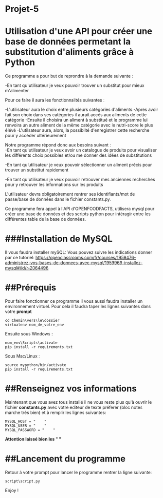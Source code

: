 # Projet-5
Utilisation d'une API pour créer une base de données permetant la substitution d'aliments grâce à Python
=======
Ce programme a pour but de reprondre à la demande suivante :

-En tant qu'utilisateur je veux pouvoir trouver un substitut pour mieux m'alimenter

Pour ce faire il aura les fonctionnalités suivantes :

-L'utilisateur aura le choix entre plusieurs catégories d'aliments
-Apres avoir fait son choix dans ses catégories il aurait accés aux aliments de cette catégorie
-Ensuite il choisira un aliment à substitué et le programme lui renvoira un autre aliment de la même catégorie avec le nutri-score le plus élévé
-L'utilsateur aura, alors, la possiblité d'enregistrer cette recherche pour y accéder ultérieurement

Notre programme répond donc aux besoins suivant :                                                                                         
-En tant qu'utilisateur je veux avoir un catalogue de produits pour visualiser les différents choix possibles et/ou me donner des idées de substitutions

-En tant qu’utilisateur je veux pouvoir sélectionner un aliment précis pour trouver un substitut rapidement

-En tant qu'utilisateur je veux pouvoir retrouver mes anciennes recherches pour y retrouver les informations sur les produits

L'utilisateur devra obligatoirement rentrer ses identifiants/mot de passe/base de données dans le fichier constants.py.

Ce programme fera appel à l'API d'OPENFOODFACTS, utilisera mysql pour créer une base de données et des scripts python pour intéragir entre les différentes table de la base de données.

###Installation de MySQL
=======
Il vous faudra  installer mySQL:
Vous pouvez suivre les indications donner par ce tutoriel:
https://openclassrooms.com/fr/courses/1959476-administrez-vos-bases-de-donnees-avec-mysql/1959969-installez-mysql#/id/r-2064496

##Prérequis
=======

Pour faire fonctionner ce programme il vous aussi faudra installer un environnement virtuel.
Pour cela il faudra taper les lignes suivantes dans votre **prompt**
```
cd Chemin\vers\le\dossier
virtualenv nom_de_votre_env
```
Ensuite sous Windows :
```
nom_env\Scripts\activate
pip install -r requirements.txt
```
Sous Mac/Linux :
```
source mypython/bin/activate
pip install -r requirements.txt
```

##Renseignez vos informations
=======
Maintenant que vous avez tous installé il ne vous reste plus qu'à ouvrir le fichier **constants.py** avec votre editeur de texte préferer (bloc notes marche très bien) et à remplir les lignes suivantes:
```
MYSQL_HOST = "    "
MYSQL_USER = "    "
MYSQL_PASSWORD = "    "
```
**Attention laissé bien les " "**

##Lancement du programme
=======
Retour à votre prompt pour lancer le programme rentrer la ligne suivante:
```
script\script.py
```
Enjoy !


